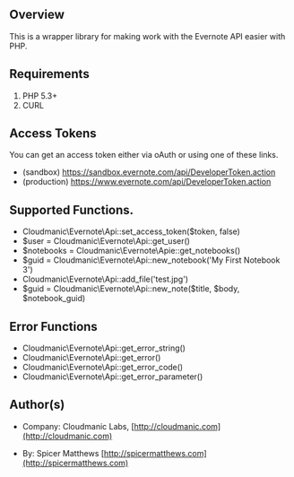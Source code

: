 ## Overview

This is a wrapper library for making work with the Evernote API easier with PHP.

## Requirements

1. PHP 5.3+
2. CURL

## Access Tokens

You can get an access token either via oAuth or using one of these links.

* (sandbox) https://sandbox.evernote.com/api/DeveloperToken.action
* (production) https://www.evernote.com/api/DeveloperToken.action

## Supported Functions.

* Cloudmanic\Evernote\Api::set_access_token($token, false)
* $user = Cloudmanic\Evernote\Api::get_user()
* $notebooks = Cloudmanic\Evernote\Apie::get_notebooks()
* $guid = Cloudmanic\Evernote\Api::new_notebook('My First Notebook 3')
* Cloudmanic\Evernote\Api::add_file('test.jpg')
* $guid = Cloudmanic\Evernote\Api::new_note($title, $body, $notebook_guid)

## Error Functions

* Cloudmanic\Evernote\Api::get_error_string()
* Cloudmanic\Evernote\Api::get_error()
* Cloudmanic\Evernote\Api::get_error_code()
* Cloudmanic\Evernote\Api::get_error_parameter()

## Author(s) 

* Company: Cloudmanic Labs, [http://cloudmanic.com](http://cloudmanic.com)

* By: Spicer Matthews [http://spicermatthews.com](http://spicermatthews.com)
